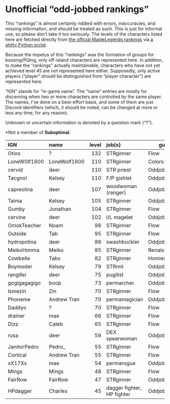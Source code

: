 # Unofficial “odd-jobbed rankings”

This “rankings” is almost certainly riddled with errors, inaccuracies, and
missing information, and should be treated as such. This is just for informal
use, so please don’t take it too seriously. The levels of the characters listed
here are fetched directly from [the official MapleLegends
rankings](https://maplelegends.com/ranking/all) via [a shitty Python
script](https://codeberg.org/oddjobs/odd-jobbed_rankings/src/branch/master/update.py).

Because the impetus of this “rankings” was the formation of groups for
bossing/PQing, only off-island characters are represented here. In addition, to
make the “rankings” actually maintainable, characters who have not yet achieved
level 45 are not represented here either. Supposedly, only active players
(“player” should be distinguished from “player character”) are represented
here.

“IGN” stands for “in-game name”. The “name” entries are mostly for discerning
when two or more characters are controlled by the same player. The names, I’ve
done on a best-effort basis, and some of them are just Discord identifiers
(which, it should be noted, can be changed at more or less any time, for any
reason).

Unknown or uncertain information is denoted by a question mark (“?”).

\*Not a member of <b>Suboptimal</b>.

| IGN        | name         | level | job(s)                 | guild         |
| :--------- | :----------- | ----: | :--------------------- | ------------- |
| Otios | ? | 132 | STRginner | Flow |
| LoneW0lf1600 | LoneWolf1600 | 110 | STRginner | Colors\* |
| cervid | deer | 110 | STR priest | Oddjobs |
| Tacgnol | Kelsey | 110 | F/P gishlet | Oddjobs |
| capreolina | deer | 107 | woodwoman (ranger) | Oddjobs |
| Taima | Kelsey | 105 | STRginner | Oddjobs |
| Gumby | Jonathan | 104 | STRginner | Flow |
| cervine | deer | 102 | I/L magelet | Oddjobs |
| OmokTeacher | Noam | 98 | STRginner | Flow |
| Outside | Tab | 95 | STRginner | Flow |
| hydropotina | deer | 88 | swashbuckler | Oddjobs |
| MeikoHonma | Meiko | 85 | STRginner | Renaissance\* |
| Cowbelle | Tabs | 82 | STRginner | Homies\* |
| Boymoder | Kelsey | 79 | STRmit | Oddjobs |
| rangifer | deer | 75 | pugilist | Oddjobs |
| gogigagagigo | boop | 73 | permarcher | Oddjobs |
| Ismezin | Zin | 70 | STRginner | Flow |
| Phoneme | Andrew Tran | 70 | permamagician | Oddjobs |
| Daddyo | ? | 70 | STRginner | Flow |
| drainer | mae | 66 | STRginner | Flow |
| Dizz | Caleb | 65 | STRginner | Flow |
| rusa | deer | 59 | DEX spearwoman | Oddjobs |
| JanitorPedro | Pedro\_ | 55 | STRginner | Flow |
| Cortical | Andrew Tran | 55 | STRginner | Flow |
| xX17Xx | mae | 54 | permarogue | Oddjobs |
| Mings | Mings | 48 | STRginner | Flow |
| FairRow | FairRow | 47 | STRginner | Oddjobs |
| HPdagger | Charles | 45 | dagger fighter, HP fighter | Oddjobs |
